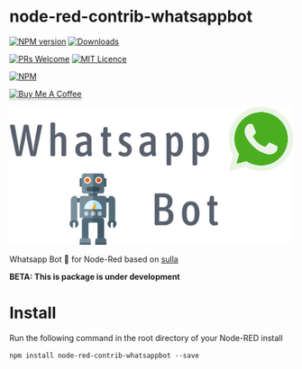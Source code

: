 # node-red-contrib-whatsappbot

[![NPM version](http://img.shields.io/npm/v/node-red-contrib-whatsappbot.svg)](https://www.npmjs.com/package/node-red-contrib-whatsappbot)
[![Downloads](https://img.shields.io/npm/dm/node-red-contrib-whatsappbot.svg)](https://www.npmjs.com/package/node-red-contrib-whatsappbot)

[![PRs Welcome](https://img.shields.io/badge/PRs-welcome-brightgreen.svg?style=flat-square)](http://makeapullrequest.com)
[![MIT Licence](https://badges.frapsoft.com/os/mit/mit.png?v=103)](https://opensource.org/licenses/mit-license.php)

[![NPM](https://nodei.co/npm/node-red-contrib-whatsappbot.png?downloads=true)](https://nodei.co/npm/node-red-contrib-whatsappbot/)

<a href="https://www.buymeacoffee.com/MVg9wc2HE" target="_blank"><img src="https://www.buymeacoffee.com/assets/img/custom_images/orange_img.png" alt="Buy Me A Coffee" style="height: 41px !important;width: 174px !important;box-shadow: 0px 3px 2px 0px rgba(190, 190, 190, 0.5) !important;-webkit-box-shadow: 0px 3px 2px 0px rgba(190, 190, 190, 0.5) !important;" ></a>

<p align="center">
<img src="./icons/logo.png" alt="Logo" style="margin:auto"/>
</p>

Whatsapp Bot  🤖  for Node-Red based on [sulla](https://github.com/danielcardeenas/sulla)

**BETA: This is package is under development**

# Install

Run the following command in the root directory of your Node-RED install

    npm install node-red-contrib-whatsappbot --save
